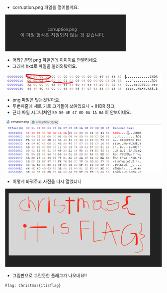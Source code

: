 * corruption.png 파일을 열어볼게요.
  
![alt Co1](https://github.com/simnple/Christmas_ctf/blob/main/FORENSIC/imgs/Co1.png)
* 어라? 분명 png 파일인데 이미지로 안열리네요
* 그래서 hxd로 파일을 불러와봤어요.

![alt Co2](https://github.com/simnple/Christmas_ctf/blob/main/FORENSIC/imgs/Co2.png)
* png 파일은 맞는것같아요.
* 두번째줄에 세로 가로 크기들이 쓰여있으니 + IHDR 청크,
* 근데 파일 시그니처인 ``` 89 50 4E 47 0D 0A 1A 0A ``` 이 안보이네요.

![alt Co3](https://github.com/simnple/Christmas_ctf/blob/main/FORENSIC/imgs/Co3.PNG)
* 이렇게 바꿔주고 사진을 다시 열었더니

![alt Co4](https://github.com/simnple/Christmas_ctf/blob/main/FORENSIC/imgs/Co4.PNG)
* 그림판으로 그린듯한 플래그가 나오네요!!
```
Flag: Christmas{itisflag}
```